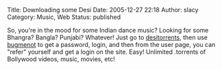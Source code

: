 Title: Downloading some Desi
Date: 2005-12-27 22:18
Author: slacy
Category: Music, Web
Status: published

So, you're in the mood for some Indian dance music? Looking for some
Bhangra? Bangla? Punjabi? Whatever! Just go to
[desitorrents](http://desitorrents.com), then use
[bugmenot](http://bugmenot.com) to get a password, login, and then from
the user page, you can "refer" yourself and get a login on the site.
Easy! Unlimited .torrents of Bollywood videos, music, movies, etc!

